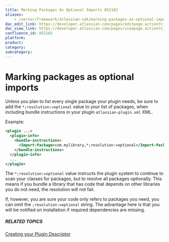 ```yaml
---
title: Marking Packages As Optional Imports 852102
aliases:
    - /server/framework/atlassian-sdk/marking-packages-as-optional-imports-852102.html
dac_edit_link: https://developer.atlassian.com/pages/editpage.action?cjm=wozere&pageId=852102
dac_view_link: https://developer.atlassian.com/pages/viewpage.action?cjm=wozere&pageId=852102
confluence_id: 852102
platform:
product:
category:
subcategory:
---
```

# Marking packages as optional imports

Unless you plan to list every single package your plugin needs, be sure to add the `*;resolution:=optional` value to your list of packages, when including bundle instructions in your plugin `atlassian-plugin.xml` XML.

Example:

``` xml
<plugin ...>
  <plugin-info>
    <bundle-instructions>
      <Import-Package>com.mylibrary,*;resolution:=optional</Import-Package>
    </bundle-instructions>
  </plugin-info>
  ...
</plugin>
```

The `*;resolution:=optional` value instructs the plugin system to continue to scan your classes for packages, but to resolve all packages optionally. This means if you bundle a library that has code that depends on other libraries you do not need, the resolution will not fail.

If, however, you are sure your code only refers to packages you need, you can omit the `;resolution:=optional` string. The advantage here is that you will be notified on installation if required dependencies are missing.

##### RELATED TOPICS

[Creating your Plugin Descriptor](https://developer.atlassian.com/display/PLUGINFRAMEWORK/Creating+your+Plugin+Descriptor)





















































































































































































































































